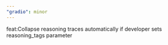 ```yaml
---
"gradio": minor
---
```


feat:Collapse reasoning traces automatically if developer sets reasoning_tags parameter
